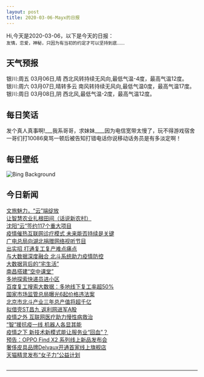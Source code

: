 ```yaml
---
layout: post
title: 2020-03-06-Mayx的日报
---
```


Hi,今天是2020-03-06，以下是今天的日报：<br><small>
友情，恋爱，神秘，只因为有当初的约定才可以坚持到底……</small><!--more-->
## 天气预报
银川:周五 03月06日,晴 西北风转持续无风向,最低气温-4度，最高气温12度。<br>银川:周六 03月07日,晴转多云 南风转持续无风向,最低气温0度，最高气温17度。<br>银川:周日 03月08日,阴 西北风,最低气温-2度，最高气温12度。
## 每日笑话
发个真人真事啊!___我系哥哥，求妹妹____因为电信宽带太慢了，玩不得游戏宿舍一哥们打10086臭骂一顿后被告知打错电话你说移动话务员是有多淡定啊！
## 每日壁纸
![Bing Background](https://cn.bing.com/th?id=OHR.CarnegieaGigantea_EN-US2414292735_1920x1080.jpg&rf=LaDigue_1920x1080.jpg&pid=hp "Saguaro cactus flowers, Coronado National Forest, Arizona (© Jack Dykinga/Minden Pictures)")
## 今日新闻

[文旅魅力，“云”端绽放](http://it.people.com.cn/n1/2020/0306/c1009-31619915.html)   
[让智慧农业扎根田间（话说新农村）](http://it.people.com.cn/n1/2020/0306/c1009-31619901.html)   
[沈阳“云”签约117个重大项目](http://it.people.com.cn/n1/2020/0306/c1009-31619919.html)   
[疫情催热互联网诊疗模式 未来能否持续是关键](http://it.people.com.cn/n1/2020/0306/c1009-31619939.html)   
[广电总局向湖北捐赠网络视听节目](http://it.people.com.cn/n1/2020/0306/c1009-31619896.html)   
[出实招 打通复工复产难点痛点](http://it.people.com.cn/n1/2020/0306/c1009-31619686.html)   
[与大数据深度融合 北斗系统助力疫情防控](http://it.people.com.cn/n1/2020/0306/c1009-31619561.html)   
[大数据背后的“宅生活”](http://it.people.com.cn/n1/2020/0306/c1009-31619559.html)   
[南昌搭建“空中课堂”](http://it.people.com.cn/n1/2020/0306/c1009-31619545.html)   
[多地探索快递员进小区](http://it.people.com.cn/n1/2020/0306/c1009-31619533.html)   
[百度复工搜索大数据：多地线下复工率超50%](http://it.people.com.cn/n1/2020/0306/c1009-31619519.html)   
[国家市场监管总局曝光6起价格违法案](http://it.people.com.cn/n1/2020/0306/c1009-31619501.html)   
[北京市北斗产业三年总产值将超千亿](http://it.people.com.cn/n1/2020/0306/c1009-31619479.html)   
[拟借壳ST昌九 返利网进军A股](http://it.people.com.cn/n1/2020/0306/c1009-31619424.html)   
[疫情之外 互联网医疗助力慢性病救治](http://it.people.com.cn/n1/2020/0306/c1009-31619415.html)   
[“智”援抗疫一线 机器人各显其能](http://it.people.com.cn/n1/2020/0306/c1009-31619403.html)   
[疫情之下 新技术新模式能让服务业“回血”？](http://it.people.com.cn/n1/2020/0306/c1009-31619383.html)   
[预告：OPPO Find X2 系列线上新品发布会](http://it.people.com.cn/n1/2020/0305/c1009-31619054.html)   
[奢侈皮具品牌Delvaux开通首家线上旗舰店](http://it.people.com.cn/n1/2020/0305/c1009-31619018.html)   
[天猫精灵发布“女子力”公益计划](http://it.people.com.cn/n1/2020/0305/c1009-31619064.html)   
<br />

***

<small></small>
